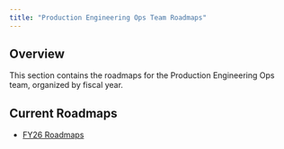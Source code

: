 ```yaml
---
title: "Production Engineering Ops Team Roadmaps"
---
```


## Overview

This section contains the roadmaps for the Production Engineering Ops team, organized by fiscal year.

## Current Roadmaps

- [FY26 Roadmaps](FY26/)
